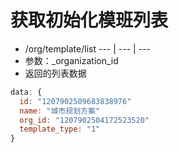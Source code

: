 # 获取初始化模班列表
- /org/template/list
--- | --- | ---
- 参数：_organization_id
- 返回的列表数据
```js
data: {
  id: "1207902509683838976"
  name: "城市规划方案"
  org_id: "1207902504172523520"
  template_type: "1"
}

```
